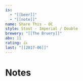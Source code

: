 ```yaml
---
is:
  - "[[beer]]"
  - "[[note]]"
name: Share This - OC
style: Stout - Imperial / Double
brewery: "[[The Bruery]]"
abv: 11
rating: 👍
last: "[[2017-06]]"
---
```

# Notes

